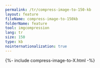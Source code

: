 ```yaml
---
permalink: /tr/compress-image-to-150-kb
layout: feature
fileName: compress-image-to-150kb
folderName: feature
tool: imgcompression
lang: tr
size: 150
type: kb
nointernationalization: true
---
```

{%- include compress-image-to-X.html -%}       

